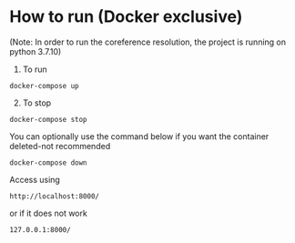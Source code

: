 # How to run (Docker exclusive)
(Note: In order to run the coreference resolution, the project is running on python 3.7.10)

1. To run
```
docker-compose up
```


2. To stop 
```
docker-compose stop
```

You can optionally use the command below if you want the container deleted-not recommended
```
docker-compose down
```

Access using

```
http://localhost:8000/
```

or if it does not work

```
127.0.0.1:8000/
```
